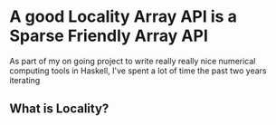 <!--
draft started on June 6, 20014
 -->
# A good Locality Array API is a Sparse Friendly Array API

As part of my on going project to write really really nice numerical computing
tools in Haskell, I've spent a lot of time the past two years iterating

## What is Locality?

